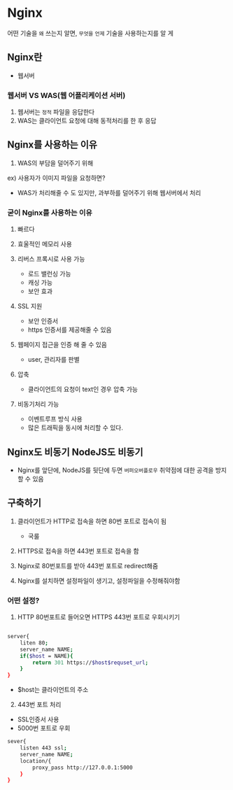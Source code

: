# Nginx

어떤 기술을 `왜` 쓰는지 알면, `무엇을` `언제` 기술을 사용하는지를 알 게

## Nginx란

- 웹서버

### 웹서버 VS WAS(웹 어플리케이션 서버)

1. 웹서버는 `정적` 파일을 응답한다
2. WAS는 클라이언트 요청에 대해 동적처리를 한 후 응답

## Nginx를 사용하는 이유

1. WAS의 부담을 덜어주기 위해

ex) 사용자가 이미지 파일을 요청하면?

- WAS가 처리해줄 수 도 있지만, 과부하를 덜어주기 위해 웹서버에서 처리

### 굳이 Nginx를 사용하는 이유

1. 빠르다
2. 효울적인 메모리 사용
3. 리버스 프록시로 사용 가능

   - 로드 밸런싱 가능
   - 캐싱 가능
   - 보안 효과

4. SSL 지원

   - 보안 인증서
   - https 인증서를 제공해줄 수 있음

5. 웹페이지 접근을 인증 해 줄 수 있음
   - user, 관리자를 판별
6. 압축

   - 클라이언트의 요청이 text인 경우 압축 가능

7. 비동기처리 가능
   - 이벤트루프 방식 사용
   - 많은 트래픽을 동시에 처리할 수 있다.

## Nginx도 비동기 NodeJS도 비동기

- Nginx를 앞단에, NodeJS를 뒷단에 두면 `버퍼오버플로우` 취약점에 대한 공격을 방지 할 수 있음

## 구축하기

1. 클라이언트가 HTTP로 접속을 하면 80번 포트로 접속이 됨
   - 국룰
2. HTTPS로 접속을 하면 443번 포트로 접속을 함

3. Nginx로 80번포트를 받아 443번 포트로 redirect해줌

4. Nginx를 설치하면 설정파일이 생기고, 설정파일을 수정해줘야함

### 어떤 설정?

1. HTTP 80번포트로 들어오면 HTTPS 443번 포트로 우회시키기

```sh

server{
    liten 80;
    server_name NAME;
    if($host = NAME){
        return 301 https://$host$requset_url;
    }
}

```

- \$host는 클라이언트의 주소

2. 443번 포트 처리

- SSL인증서 사용
- 5000번 포트로 우회

```sh
sever{
    listen 443 ssl;
    server_name NAME;
    location/{
        proxy_pass http://127.0.0.1:5000
    }
}

```
